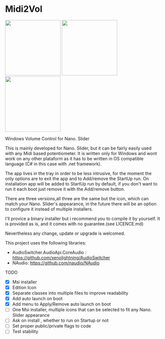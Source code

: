 # Midi2Vol

<img src="https://raw.githubusercontent.com/jesusvallejo/Midi2Vol/master/ReadResources/NanoSlider.png" width="180">  <img src="https://raw.githubusercontent.com/jesusvallejo/Midi2Vol/master/ReadResources/NanoBento.png" width="180"> <img src="https://raw.githubusercontent.com/jesusvallejo/Midi2Vol/master/ReadResources/NanoWavez.png" width="180">



Windows Volume Control for Nano. Slider


This is mainly developed for Nano. Slider, but it can be fairly easily used with any Midi based potentiometer. 
It is written only for Windows and wont work on any other plataform as it has to be written in OS compatible language (C# in this case with .net framework).

The app lives in the tray in order to be less intrusive, for the moment the only options are to exit the app and to Add/remove the StartUp run.
On installation app will be added to StartUp run by default, if you don't want to run it each boot just remove it with the Add/remove button.

There are three versions,all three are the same but the icon, which can match your Nano. Slider's appearance, in the future there will be an option to configure it instead of multiple installers.

I'll provice a binary installer but i recommend you to compile it by yourself. 
It is provided as is, and it comes with no guarantee.(see LICENCE.md)

Nevertheless any change, update or upgrade is welcomed.

This project uses the following libraries:

- AudioSwitcher.AudioApi.CoreAudio : https://github.com/xenolightning/AudioSwitcher
- NAudio: https://github.com/naudio/NAudio

TODO
- [x] Msi installer
- [x] Edition Icon
- [x] Separate classes into multiple files to improve readability
- [x] Add auto launch on boot
- [x] Add menu to Apply/Remove auto launch on boot
- [ ] One Msi installer, multiple icons that can be selected to fit any Nano. Slider appearance
- [ ] Ask on install , whether to run on Startup or not
- [ ] Set proper public/private flags to code
- [ ] Test stability
